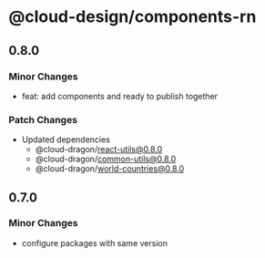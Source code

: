 # @cloud-design/components-rn

## 0.8.0

### Minor Changes

- feat: add components and ready to publish together

### Patch Changes

- Updated dependencies
  - @cloud-dragon/react-utils@0.8.0
  - @cloud-dragon/common-utils@0.8.0
  - @cloud-dragon/world-countries@0.8.0

## 0.7.0

### Minor Changes

- configure packages with same version
